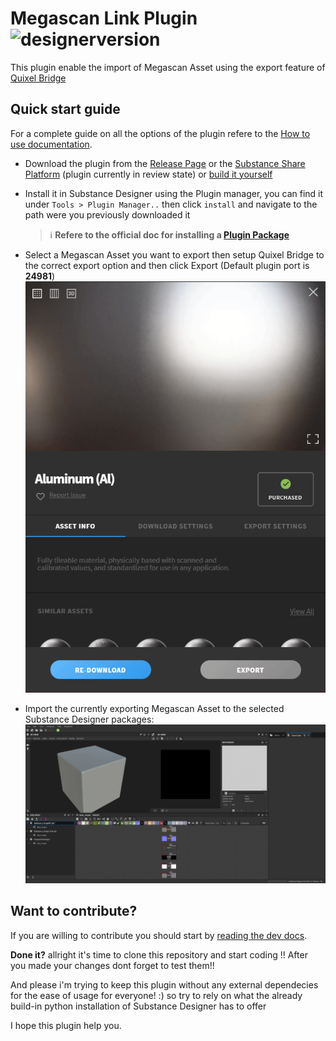 # Megascan Link Plugin ![designerversion](https://img.shields.io/badge/designer%20version-2019.3%20or%20newer-green)
This plugin enable the import of Megascan Asset using the export feature of [Quixel Bridge](https://quixel.com/bridge)

## Quick start guide

For a complete guide on all the options of the plugin refere to the [How to use documentation](http://todoaddlink).

 - Download the plugin from the [Release Page](https://github.com/Raider-Arts/megascan-link/releases) or the [Substance Share Platform](http://todoaddlink) (plugin currently in review state) or [build it yourself](http://todoaddlink)

 - Install it in Substance Designer using the Plugin manager, you can find it under ``Tools > Plugin Manager..`` then click ``install`` and navigate to the path were you previously downloaded it
 
    > :information_source: **Refere to the official doc for installing a [Plugin Package](https://docs.substance3d.com/sddoc/plugins-packages-182257045.html)**

 - Select a Megascan Asset you want to export then setup Quixel Bridge to the correct export option and then click Export (Default plugin port is **24981**)
    ![bridge export](doc/_static/megascan_setup.gif)

 - Import the currently exporting Megascan Asset to the selected Substance Designer packages:
    ![deisgner import](doc/_static/designer_import.gif)

## Want to contribute?
If you are willing to contribute you should start by [reading the dev docs](http://todoaddlink).

**Done it?** allright it's time to clone this repository and start coding !!
After you made your changes dont forget to test them!! 

And please i'm trying to keep this plugin without any external dependecies for the ease of usage for everyone! :) so try to rely on what the already build-in python installation of Substance Designer has to offer

I hope this plugin help you. 
